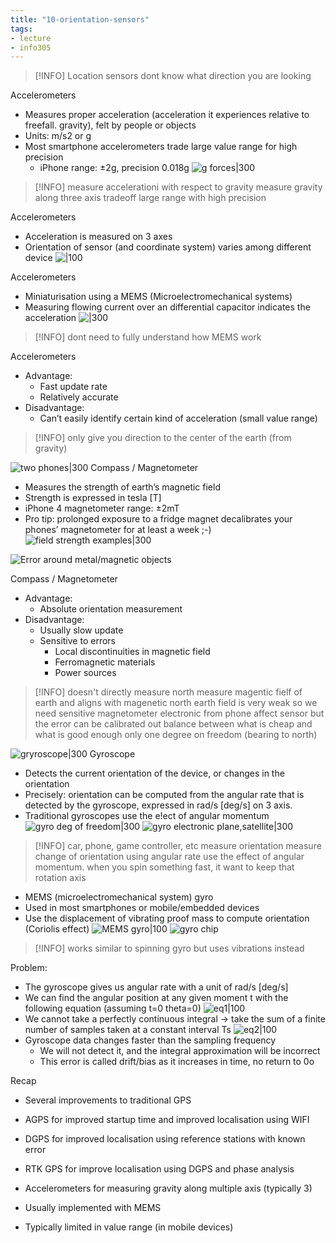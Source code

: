 ```yaml
---
title: "10-orientation-sensors"
tags: 
- lecture
- info305
---
```


> [!INFO] 
> Location sensors dont know what direction you are looking

Accelerometers 
- Measures proper acceleration (acceleration it experiences relative to freefall. gravity), felt by people or objects 
- Units: m/s2 or g 
- Most smartphone accelerometers trade large value range for high precision 
	- iPhone range: ±2g, precision 0.018g
![g forces|300](https://i.imgur.com/l4DnMSN.png)

> [!INFO] 
> measure accelerationi with respect to gravity
> measure gravity along three axis
> tradeoff large range with high precision

Accelerometers 
- Acceleration is measured on 3 axes 
- Orientation of sensor (and coordinate system) varies among different device
![|100](https://i.imgur.com/4SwveO3.png)

Accelerometers 
- Miniaturisation using a MEMS (Microelectromechanical systems)
- Measuring flowing current over an differential capacitor indicates the acceleration
![|300](https://i.imgur.com/UIS4zDV.png)

> [!INFO]
> dont need to fully understand how MEMS work

Accelerometers 
- Advantage: 
	- Fast update rate 
	- Relatively accurate 
- Disadvantage: 
	- Can’t easily identify certain kind of acceleration (small value range)
> [!INFO]
> only give you direction to the center of the earth (from gravity)
	
![two phones|300](https://i.imgur.com/s45a4TF.png)
Compass / Magnetometer 
- Measures the strength of earth’s magnetic field 
- Strength is expressed in tesla [T] 
- iPhone 4 magnetometer range: ±2mT 
- Pro tip: prolonged exposure to a fridge magnet decalibrates your phones’ magnetometer for at least a week ;-)
![field strength examples|300](https://i.imgur.com/00VV74x.png)

![Error around metal/magnetic objects](https://i.imgur.com/YIJAcGS.png)

Compass / Magnetometer 
- Advantage: 
	- Absolute orientation measurement 
- Disadvantage: 
	- Usually slow update 
	- Sensitive to errors 
		- Local discontinuities in magnetic field 
		- Ferromagnetic materials 
		- Power sources
> [!INFO] 
> doesn't directly measure north
> measure magentic fielf of earth and aligns with magenetic north
> earth field is very weak so we need sensitive magnetometer
> electronic from phone affect sensor but the error can be calibrated out
> balance between what is cheap and what is good enough
> only one degree on freedom (bearing to north)

![gryroscope|300](https://i.imgur.com/VnL5seY.png)
Gyroscope 
- Detects the current orientation of the device, or changes in the orientation 
- Precisely: orientation can be computed from the angular rate that is detected by the gyroscope, expressed in rad/s [deg/s] on 3 axis. 
- Traditional gyroscopes use the e!ect of angular momentum
![gyro deg of freedom|300](https://i.imgur.com/q1LjfPD.png)
![gyro electronic plane,satellite|300](https://i.imgur.com/5Ti80sO.png)
> [!INFO] 
> car, phone, game controller, etc
> measure orientation
> measure change of orientation using angular rate
> use the effect of angular momentum. when you spin something fast, it want to keep that rotation axis

- MEMS (microelectromechanical system) gyro 
- Used in most smartphones or mobile/embedded devices 
- Use the displacement of vibrating proof mass to compute orientation (Coriolis effect)
![MEMS gyro|100](https://i.imgur.com/dzTVCpE.png)
![gyro chip](https://i.imgur.com/zVoQ3wM.png)
> [!INFO] 
> works similar to spinning gyro but uses vibrations instead

Problem: 
- The gyroscope gives us angular rate with a unit of rad/s [deg/s] 
- We can find the angular position at any given moment t with the following equation (assuming t=0 theta=0) 
![eq1|100](https://i.imgur.com/CZKk1M7.png)
- We cannot take a perfectly continuous integral -> take the sum of a finite number of samples taken at a constant interval Ts 
![eq2|100](https://i.imgur.com/vL0gRbV.png)
- Gyroscope data changes faster than the sampling frequency 
	- We will not detect it, and the integral approximation will be incorrect 
	- This error is called drift/bias as it increases in time, no return to 0o



Recap
- Several improvements to traditional GPS 
- AGPS for improved startup time and improved localisation using WIFI 
- DGPS for improved localisation using reference stations with known error 
- RTK GPS for improve localisation using DGPS and phase analysis 

- Accelerometers for measuring gravity along multiple axis (typically 3) 
- Usually implemented with MEMS 
- Typically limited in value range (in mobile devices)